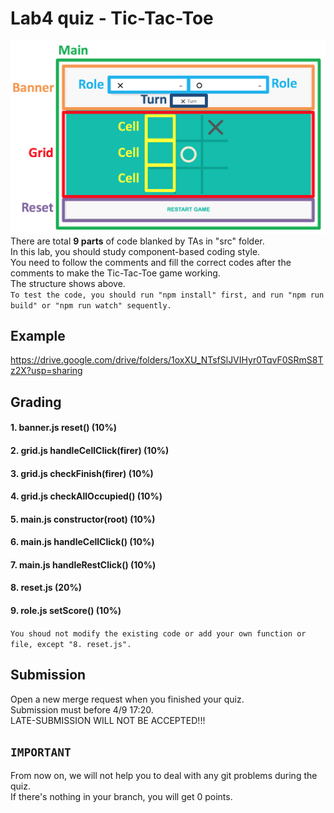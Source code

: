 # Lab4 quiz - Tic-Tac-Toe
![Component](img/component.png)
There are total **9 parts** of code blanked by TAs in "src" folder.<br />
In this lab, you should study component-based coding style.<br />
You need to follow the comments and fill the correct codes after the comments to make the Tic-Tac-Toe game working.<br />
The structure shows above.<br />
`To test the code, you should run "npm install" first, and run "npm run build" or "npm run watch" sequently.`

## Example
https://drive.google.com/drive/folders/1oxXU_NTsfSlJVIHyr0TqvF0SRmS8Tz2X?usp=sharing

## Grading
#### 1. banner.js reset() (10%)
#### 2. grid.js handleCellClick(firer) (10%)
#### 3. grid.js checkFinish(firer) (10%)
#### 4. grid.js checkAllOccupied() (10%)
#### 5. main.js constructor(root) (10%)
#### 6. main.js handleCellClick() (10%)
#### 7. main.js handleRestClick() (10%)
#### 8. reset.js (20%)
#### 9. role.js setScore() (10%)

`You shoud not modify the existing code or add your own function or file, except "8. reset.js".`

## Submission
Open a new merge request when you finished your quiz. <br />
Submission must before 4/9 17:20.<br />
LATE-SUBMISSION WILL NOT BE ACCEPTED!!!<br />

## `IMPORTANT`<br />
From now on, we will not help you to deal with any git problems during the quiz.<br />
If there's nothing in your branch, you will get 0 points.
